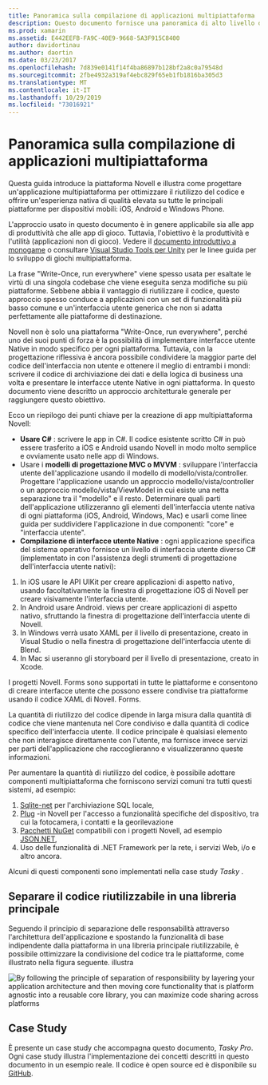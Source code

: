 ```yaml
---
title: Panoramica sulla compilazione di applicazioni multipiattaforma
description: Questo documento fornisce una panoramica di alto livello della creazione di applicazioni multipiattaforma. Viene illustrato il valore di C#, modelli di progettazione come MVC/MVVM e interfacce utente Native.
ms.prod: xamarin
ms.assetid: E442EEFB-FA9C-40E9-9668-5A3F915C8400
author: davidortinau
ms.author: daortin
ms.date: 03/23/2017
ms.openlocfilehash: 7d839e0141f14f4ba86897b128bf2a8c0a79548d
ms.sourcegitcommit: 2fbe4932a319af4ebc829f65eb1fb1816ba305d3
ms.translationtype: MT
ms.contentlocale: it-IT
ms.lasthandoff: 10/29/2019
ms.locfileid: "73016921"
---
```

# <a name="building-cross-platform-applications-overview"></a>Panoramica sulla compilazione di applicazioni multipiattaforma

Questa guida introduce la piattaforma Novell e illustra come progettare un'applicazione multipiattaforma per ottimizzare il riutilizzo del codice e offrire un'esperienza nativa di qualità elevata su tutte le principali piattaforme per dispositivi mobili: iOS, Android e Windows Phone.

L'approccio usato in questo documento è in genere applicabile sia alle app di produttività che alle app di gioco. Tuttavia, l'obiettivo è la produttività e l'utilità (applicazioni non di gioco). Vedere il [documento introduttivo a monogame](~/graphics-games/monogame/introduction/index.md) o consultare [Visual Studio Tools per Unity](https://docs.microsoft.com/visualstudio/cross-platform/visual-studio-tools-for-unity) per le linee guida per lo sviluppo di giochi multipiattaforma.

La frase "Write-Once, run everywhere" viene spesso usata per esaltate le virtù di una singola codebase che viene eseguita senza modifiche su più piattaforme. Sebbene abbia il vantaggio di riutilizzare il codice, questo approccio spesso conduce a applicazioni con un set di funzionalità più basso comune e un'interfaccia utente generica che non si adatta perfettamente alle piattaforme di destinazione.

Novell non è solo una piattaforma "Write-Once, run everywhere", perché uno dei suoi punti di forza è la possibilità di implementare interfacce utente Native in modo specifico per ogni piattaforma. Tuttavia, con la progettazione riflessiva è ancora possibile condividere la maggior parte del codice dell'interfaccia non utente e ottenere il meglio di entrambi i mondi: scrivere il codice di archiviazione dei dati e della logica di business una volta e presentare le interfacce utente Native in ogni piattaforma. In questo documento viene descritto un approccio architetturale generale per raggiungere questo obiettivo.

Ecco un riepilogo dei punti chiave per la creazione di app multipiattaforma Novell:

- **Usare C#**  : scrivere le app in C#. Il codice esistente scritto C# in può essere trasferito a iOS e Android usando Novell in modo molto semplice e ovviamente usato nelle app di Windows.
- Usare i **modelli di progettazione MVC o MVVM** : sviluppare l'interfaccia utente dell'applicazione usando il modello di modello/vista/controller. Progettare l'applicazione usando un approccio modello/vista/controller o un approccio modello/vista/ViewModel in cui esiste una netta separazione tra il "modello" e il resto. Determinare quali parti dell'applicazione utilizzeranno gli elementi dell'interfaccia utente nativa di ogni piattaforma (iOS, Android, Windows, Mac) e usarli come linee guida per suddividere l'applicazione in due componenti: "core" e "interfaccia utente".
- **Compilazione di interfacce utente Native** : ogni applicazione specifica del sistema operativo fornisce un livello di interfaccia utente diverso C# (implementato in con l'assistenza degli strumenti di progettazione dell'interfaccia utente nativi):

1. In iOS usare le API UIKit per creare applicazioni di aspetto nativo, usando facoltativamente la finestra di progettazione iOS di Novell per creare visivamente l'interfaccia utente.
1. In Android usare Android. views per creare applicazioni di aspetto nativo, sfruttando la finestra di progettazione dell'interfaccia utente di Novell.
1. In Windows verrà usato XAML per il livello di presentazione, creato in Visual Studio o nella finestra di progettazione dell'interfaccia utente di Blend.
1. In Mac si useranno gli storyboard per il livello di presentazione, creato in Xcode.

I progetti Novell. Forms sono supportati in tutte le piattaforme e consentono di creare interfacce utente che possono essere condivise tra piattaforme usando il codice XAML di Novell. Forms. 

La quantità di riutilizzo del codice dipende in larga misura dalla quantità di codice che viene mantenuta nel Core condiviso e dalla quantità di codice specifico dell'interfaccia utente. Il codice principale è qualsiasi elemento che non interagisce direttamente con l'utente, ma fornisce invece servizi per parti dell'applicazione che raccoglieranno e visualizzeranno queste informazioni.

Per aumentare la quantità di riutilizzo del codice, è possibile adottare componenti multipiattaforma che forniscono servizi comuni tra tutti questi sistemi, ad esempio:

1. [Sqlite-net](https://www.nuget.org/packages/sqlite-net-pcl/) per l'archiviazione SQL locale,
1. [Plug](https://xamarin.com/plugins) -in Novell per l'accesso a funzionalità specifiche del dispositivo, tra cui la fotocamera, i contatti e la georilevazione
1. [Pacchetti NuGet](https://nuget.org) compatibili con i progetti Novell, ad esempio [JSON.NET](https://www.nuget.org/packages/Newtonsoft.Json/),
1. Uso delle funzionalità di .NET Framework per la rete, i servizi Web, i/o e altro ancora.

Alcuni di questi componenti sono implementati nella case study *Tasky* .

 <a name="Separate_Reusable_Code_into_a_Core_Library" />

## <a name="separate-reusable-code-into-a-core-library"></a>Separare il codice riutilizzabile in una libreria principale

Seguendo il principio di separazione delle responsabilità attraverso l'architettura dell'applicazione e spostando la funzionalità di base indipendente dalla piattaforma in una libreria principale riutilizzabile, è possibile ottimizzare la condivisione del codice tra le piattaforme, come illustrato nella figura seguente. illustra

 ![](overview-images/layers2.png "By following the principle of separation of responsibility by layering your application architecture and then moving core functionality that is platform agnostic into a reusable core library, you can maximize code sharing across platforms")

 <a name="Case_Studies" />

## <a name="case-studies"></a>Case Study

È presente un case study che accompagna questo documento, *Tasky Pro*. Ogni case study illustra l'implementazione dei concetti descritti in questo documento in un esempio reale. Il codice è open source ed è disponibile su [GitHub](https://github.com/xamarin/mobile-samples/).
